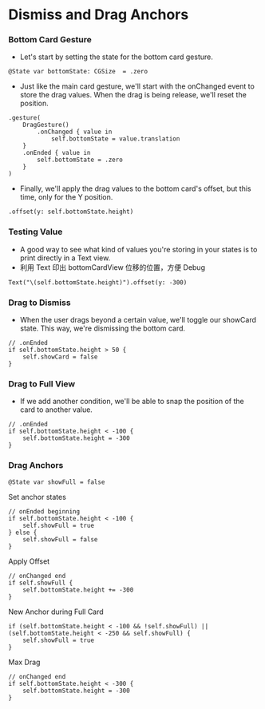 # Dismiss and Drag Anchors

### Bottom Card Gesture
- Let's start by setting the state for the bottom card gesture.

```
@State var bottomState: CGSize  = .zero
```
- Just like the main card gesture, we'll start with the onChanged event to store the drag values. When the drag is being release, we'll reset the position.

```
.gesture(
    DragGesture()
        .onChanged { value in
            self.bottomState = value.translation
    }
    .onEnded { value in
        self.bottomState = .zero
    }
)
```
- Finally, we'll apply the drag values to the bottom card's offset, but this time, only for the Y position.

```
.offset(y: self.bottomState.height)
```

### Testing Value
- A good way to see what kind of values you're storing in your states is to print directly in a Text view.
- 利用 Text 印出 bottomCardView 位移的位置，方便 Debug 

```
Text("\(self.bottomState.height)").offset(y: -300)
```

### Drag to Dismiss
- When the user drags beyond a certain value, we'll toggle our showCard state. This way, we're dismissing the bottom card.

```
// .onEnded
if self.bottomState.height > 50 {
    self.showCard = false
}
```

### Drag to Full View
- If we add another condition, we'll be able to snap the position of the card to another value.

```
// .onEnded
if self.bottomState.height < -100 {
    self.bottomState.height = -300
}
```

### Drag Anchors
```
@State var showFull = false
```

Set anchor states
```
// onEnded beginning
if self.bottomState.height < -100 {
    self.showFull = true
} else {
    self.showFull = false
}
```
Apply Offset
```
// onChanged end
if self.showFull {
    self.bottomState.height += -300
}
```
New Anchor during Full Card
```
if (self.bottomState.height < -100 && !self.showFull) || (self.bottomState.height < -250 && self.showFull) {
    self.showFull = true
}
```
Max Drag
```
// onChanged end
if self.bottomState.height < -300 {
    self.bottomState.height = -300
}
```
